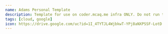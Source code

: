 ```yaml
---
name: Adams Personal Template
description: Template for use on coder.mcaq.me infra ONLY. Do not run this without EXPLICIT AUTHORISATION FROM ADAM MCARTHUR
tags: [cloud, google]
icon: https://drive.google.com/uc?id=1I_4TYTJL4WjbkwT-YPj8aNXPSSF-LotD
---
```

